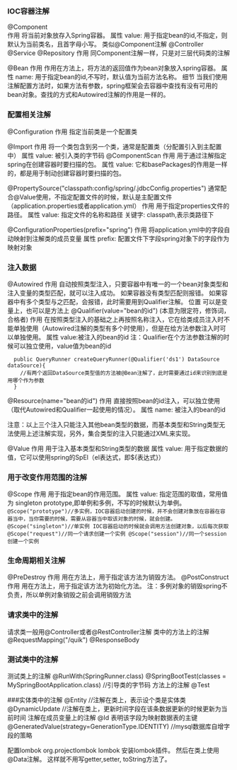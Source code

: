 
### IOC容器注解

@Component   
  作用
    将当前对象放存入Spring容器。
  属性
    value: 用于指定bean的id,不指定，则默认为当前类名，且首字母小写。
  类似@Component注解
@Controller
@Service
@Repository
  作用
    同Component注解一样，只是对三层代码类的注解

@Bean
  作用
    作用在方法上，将方法的返回值作为bean对象放入spring容器。
  属性
    name: 用于指定bean的id,不写时，默认值为当前方法名称。
  细节
    当我们使用注解配置方法时，如果方法有参数，spring框架会去容器中查找有没有可用的bean对象。查找的方式和Autowired注解的作用是一样的。

### 配置相关注解

@Configuration
  作用
    指定当前类是一个配置类

@Import
  作用
    将一个类包含到另一个类，通常是配置类（分配置引入到主配置中）
  属性
    value: 被引入类的字节码
@ComponentScan
  作用
    用于通过注解指定spring在创建容器时要扫描的包。
  属性
    value: 它和basePackages的作用是一样的，都是用于制动创建容器时要扫描的包。

@PropertySource("classpath:config/spring/.jdbcConfig.properties")
  通常配合@Value使用，不指定配置文件的时候，默认是主配置文件（application.properties或者application.yml）
  作用
    用于指定properties文件的路径。
  属性
    value: 指定文件的名称和路径
    关键字: classpath,表示类路径下

@ConfigurationProperties(prefix="spring")
  作用
    将application.yml中的字段自动映射到注解类的成员变量
  属性
    prefix: 配置文件下字段spring对象下的字段作为映射对象


### 注入数据
@Autowired
  作用
    自动按照类型注入，只要容器中有唯一的一个bean对象类型和注入变量的类型匹配，就可以注入成功。
    如果容器没有类型匹配则报错。
    如果容器中有多个类型与之匹配，会报错，此时需要用到Qualifier注解。
  位置
    可以是变量上，也可以是方法上
  @Qualifier(value="bean的id")  (本意为限定符，修饰词，合格者)
  作用
    在按照类型注入的基础之上再按照名称注入，它在给类成员注入时不能单独使用（Autowired注解的类型有多个时使用），但是在给方法参数注入时可以单独使用。
  属性
    value:被注入的bean的id
  注：Qualifier在个方法参数注解的时候可以独立使用，value值为bean的id
  ```
    public QueryRunner createQueryRunner(@Qualifier('ds1') DataSource dataSource){
      //有两个返回DataSource类型值的方法被@Bean注解了，此时需要通过id来识别到底是用哪个作为参数
    }

  ```
@Resource(name="bean的id")
  作用
    直接按照bean的id注入，可以独立使用（取代Autowired和Qualifier一起使用的情况）。
  属性
    name: 被注入的bean的id

  注意：以上三个注入只能注入其他bean类型的数据，而基本类型和String类型无法使用上述注解实现，另外，集合类型的注入只能通过XML来实现。

@Value
  作用
    用于注入基本类型和String类型的数据
  属性
    value: 用于指定数据的值，它可以使用spring的SpEl（el表达式，即${表达式}）


### 用于改变作用范围的注解

@Scope
  作用
    用于指定bean的作用范围。
  属性
    value: 指定范围的取值，常用值为 singleton prototype,即单例和多例，不写的时候默认为单例。
    ```
    @Scope("prototype")//多实例，IOC容器启动创建的时候，并不会创建对象放在容器在容器当中，当你需要的时候，需要从容器当中取该对象的时候，就会创建。
    @Scope("singleton")//单实例 IOC容器启动的时候就会调用方法创建对象，以后每次获取
    @Scope("request")//同一个请求创建一个实例
    @Scope("session")//同一个session创建一个实例
    ```

### 生命周期相关注解
@PreDestroy
  作用
    用在方法上，用于指定该方法为销毁方法。
@PostConstruct
  作用
    用在方法上，用于指定该方法为初始化方法。
注：多例对象的销毁spring不负责，所以单例对象销毁之前会调用销毁方法



### 请求类中的注解
请求类一般用@Controller或者@RestController注解
类中的方法上的注解
@RequestMapping("/quik")
@ResponseBody


### 测试类中的注解
测试类上的注解
@RunWith(SpringRunner.class)
@SpringBootTest(classes = MySpringBootApplication.class) //引导类的字节码
方法上的注解
@Test



###实体类中的注解
@Entity  //注解在类上，表示设个类是实体类
@DynamicUpdate //注解在类上，更新时间字段在该条数据更新的时候更新为当前时间
注解在成员变量上的注解
@Id  表明该字段为映射数据表的主键
@GeneratedValue(strategy=GenerationType.IDENTITY) //mysql数据库自增字段的策略

配置lombok
<dependency>
  <groupId>org.projectlombok</groupId>
  <artifactId>lombok</artifactId>
</dependency>
安装lombok插件。
然后在类上使用@Data注解。
这样就不用写getter,setter, toString方法了。
